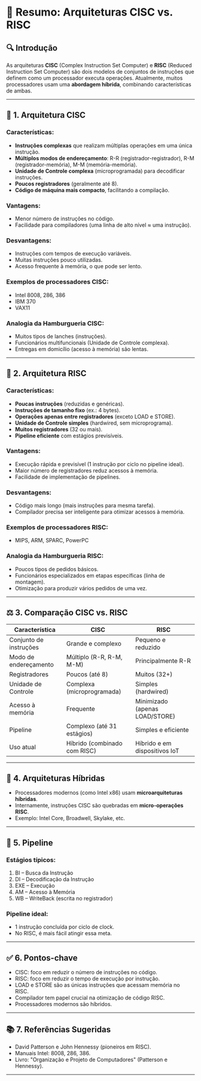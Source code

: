
# 📘 Resumo: Arquiteturas CISC vs. RISC

## 🔍 Introdução

As arquiteturas **CISC** (Complex Instruction Set Computer) e **RISC** (Reduced Instruction Set Computer) são dois modelos de conjuntos de instruções que definem como um processador executa operações. Atualmente, muitos processadores usam uma **abordagem híbrida**, combinando características de ambas.

---

## 🧠 1. Arquitetura CISC

### Características:
- **Instruções complexas** que realizam múltiplas operações em uma única instrução.
- **Múltiplos modos de endereçamento**: R-R (registrador-registrador), R-M (registrador-memória), M-M (memória-memória).
- **Unidade de Controle complexa** (microprogramada) para decodificar instruções.
- **Poucos registradores** (geralmente até 8).
- **Código de máquina mais compacto**, facilitando a compilação.

### Vantagens:
- Menor número de instruções no código.
- Facilidade para compiladores (uma linha de alto nível ≈ uma instrução).

### Desvantagens:
- Instruções com tempos de execução variáveis.
- Muitas instruções pouco utilizadas.
- Acesso frequente à memória, o que pode ser lento.

### Exemplos de processadores CISC:
- Intel 8008, 286, 386
- IBM 370
- VAX11

### Analogia da Hamburgueria CISC:
- Muitos tipos de lanches (instruções).
- Funcionários multifuncionais (Unidade de Controle complexa).
- Entregas em domicílio (acesso à memória) são lentas.

---

## 🧠 2. Arquitetura RISC

### Características:
- **Poucas instruções** (reduzidas e genéricas).
- **Instruções de tamanho fixo** (ex.: 4 bytes).
- **Operações apenas entre registradores** (exceto LOAD e STORE).
- **Unidade de Controle simples** (hardwired, sem microprograma).
- **Muitos registradores** (32 ou mais).
- **Pipeline eficiente** com estágios previsíveis.

### Vantagens:
- Execução rápida e previsível (1 instrução por ciclo no pipeline ideal).
- Maior número de registradores reduz acessos à memória.
- Facilidade de implementação de pipelines.

### Desvantagens:
- Código mais longo (mais instruções para mesma tarefa).
- Compilador precisa ser inteligente para otimizar acessos à memória.

### Exemplos de processadores RISC:
- MIPS, ARM, SPARC, PowerPC

### Analogia da Hamburgueria RISC:
- Poucos tipos de pedidos básicos.
- Funcionários especializados em etapas específicas (linha de montagem).
- Otimização para produzir vários pedidos de uma vez.

---

## ⚖️ 3. Comparação CISC vs. RISC

| Característica          | CISC                          | RISC                          |
|-------------------------|-------------------------------|-------------------------------|
| Conjunto de instruções  | Grande e complexo             | Pequeno e reduzido            |
| Modo de endereçamento   | Múltiplo (R-R, R-M, M-M)      | Principalmente R-R            |
| Registradores           | Poucos (até 8)                | Muitos (32+)                  |
| Unidade de Controle     | Complexa (microprogramada)    | Simples (hardwired)           |
| Acesso à memória        | Frequente                     | Minimizado (apenas LOAD/STORE)|
| Pipeline                | Complexo (até 31 estágios)    | Simples e eficiente           |
| Uso atual               | Híbrido (combinado com RISC)  | Híbrido e em dispositivos IoT |

---

## 🔁 4. Arquiteturas Híbridas

- Processadores modernos (como Intel x86) usam **microarquiteturas híbridas**.
- Internamente, instruções CISC são quebradas em **micro-operações RISC**.
- Exemplo: Intel Core, Broadwell, Skylake, etc.

---

## 🧩 5. Pipeline

### Estágios típicos:
1. BI – Busca da Instrução
2. DI – Decodificação da Instrução
3. EXE – Execução
4. AM – Acesso à Memória
5. WB – WriteBack (escrita no registrador)

### Pipeline ideal:
- 1 instrução concluída por ciclo de clock.
- No RISC, é mais fácil atingir essa meta.

---

## ✅ 6. Pontos-chave

- CISC: foco em reduzir o número de instruções no código.
- RISC: foco em reduzir o tempo de execução por instrução.
- LOAD e STORE são as únicas instruções que acessam memória no RISC.
- Compilador tem papel crucial na otimização de código RISC.
- Processadores modernos são híbridos.

---

## 📚 7. Referências Sugeridas

- David Patterson e John Hennessy (pioneiros em RISC).
- Manuais Intel: 8008, 286, 386.
- Livro: "Organização e Projeto de Computadores" (Patterson e Hennessy).

---